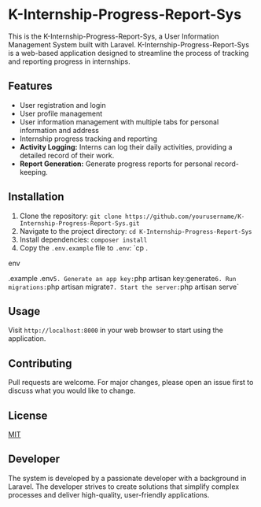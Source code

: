 # K-Internship-Progress-Report-Sys

This is the K-Internship-Progress-Report-Sys, a User Information Management System built with Laravel.
K-Internship-Progress-Report-Sys is a web-based application designed to streamline the process of tracking and reporting progress in internships.

## Features

- User registration and login
- User profile management
- User information management with multiple tabs for personal information and address
- Internship progress tracking and reporting
- **Activity Logging:** Interns can log their daily activities, providing a detailed record of their work.
- **Report Generation:** Generate progress reports for personal record-keeping.

## Installation

1. Clone the repository: `git clone https://github.com/yourusername/K-Internship-Progress-Report-Sys.git`
2. Navigate to the project directory: `cd K-Internship-Progress-Report-Sys`
3. Install dependencies: `composer install`
4. Copy the `.env.example` file to `.env`: `cp .

env

.example .env`
5. Generate an app key: `php artisan key:generate`
6. Run migrations: `php artisan migrate`
7. Start the server: `php artisan serve`

## Usage

Visit `http://localhost:8000` in your web browser to start using the application.

## Contributing

Pull requests are welcome. For major changes, please open an issue first to discuss what you would like to change.

## License

[MIT](https://choosealicense.com/licenses/mit/)

## Developer

The system is developed by a passionate developer with a background in Laravel. The developer strives to create solutions that simplify complex processes and deliver high-quality, user-friendly applications.

